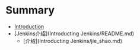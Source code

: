 # Summary

* [Introduction](README.md)
* [Jenkins介绍](Introducting Jenkins/README.md)
   * [介绍](Introducting Jenkins/jie_shao.md)

